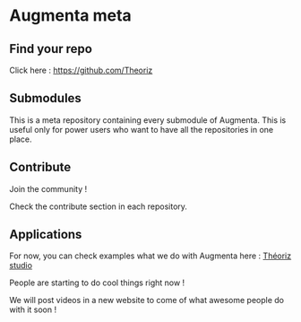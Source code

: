 Augmenta meta
=============

Find your repo
--------------

Click here : https://github.com/Theoriz

Submodules
----------

This is a meta repository containing every submodule of Augmenta. This is useful only for power users who want to have all the repositories in one place.

Contribute
----------

Join the community !

Check the contribute section in each repository.

Applications
------------

For now, you can check examples what we do with Augmenta here : [Théoriz studio]

People are starting to do cool things right now !

We will post videos in a new website to come of what awesome people do with it soon !

[Théoriz studio]: http://www.theoriz.com/
